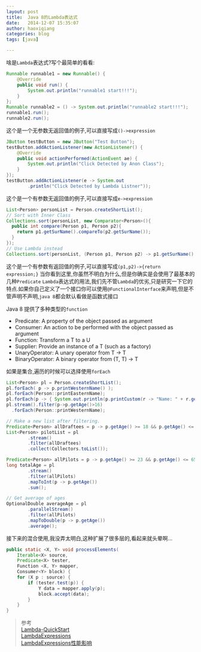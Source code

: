 ```yaml
---
layout: post
title:  Java 8的Lambda表达式
date:   2014-12-07 15:35:07
author: haoxiqiang
categories: blog
tags: [java]

---
```

啥是`Lambda`表达式?写个最简单的看看:

``` java
Runnable runnable1 = new Runnable() {	
	@Override
	public void run() {
		System.out.println("runnable1 start!!!");
	}
};
Runnable runnable2 = () -> System.out.println("runnable2 start!!!");
runnable1.run();
runnable2.run();
```
这个是一个无参数无返回值的例子,可以直接写成`()->expression`
<!-- more -->
``` java
JButton testButton = new JButton("Test Button");
testButton.addActionListener(new ActionListener() {
	@Override
	public void actionPerformed(ActionEvent ae) {
		System.out.println("Click Detected by Anon Class");
	}
});
testButton.addActionListener(e -> System.out
		.println("Click Detected by Lambda Listner"));
```
这个是一个有参数无返回值的例子,可以直接写成`e->expression`
``` java
List<Person> personList = Person.createShortList();
// Sort with Inner Class
Collections.sort(personList, new Comparator<Person>(){
  public int compare(Person p1, Person p2){
    return p1.getSurName().compareTo(p2.getSurName());
  }
});
// Use Lambda instead
Collections.sort(personList, (Person p1, Person p2) -> p1.getSurName().compareTo(p2.getSurName()));
```
这个是一个有参数有返回值的例子,可以直接写成`(p1,p2)->{return expression;}`
当你看到这里,你虽然不明白为什么,但是你确实是会使用了最基本的几种`Predicate` `Lambda`表达式的用法,我们先不管`Lambda`的优劣,只是研究一下它的特点.如果你自己定义了一个接口你可以使用`@FunctionalInterface`来声明,但是不管声明不声明,`java 8`都会默认看做是函数式接口

Java 8 提供了多种类型的`function`

* Predicate: A property of the object passed as argument
* Consumer: An action to be performed with the object passed as argument
* Function: Transform a T to a U
* Supplier: Provide an instance of a T (such as a factory)
* UnaryOperator: A unary operator from T -> T
* BinaryOperator: A binary operator from (T, T) -> T

如果是集合,遍历的时候可以选择使用`forEach`

``` java
List<Person> pl = Person.createShortList();
pl.forEach( p -> p.printWesternName() );
pl.forEach(Person::printEasternName);
pl.forEach(p -> { System.out.println(p.printCustom(r -> "Name: " + r.getGivenName())); });
pl.stream().filter(p->p.getAge()>16)
  .forEach(Person::printWesternName);

// Make a new list after filtering.
Predicate<Person> allDraftees = p -> p.getAge() >= 18 && p.getAge() <= 25 && p.getGender() == Gender.MALE;
List<Person> pilotList = pl
        .stream()
        .filter(allDraftees)
        .collect(Collectors.toList());

Predicate<Person> allPilots = p -> p.getAge() >= 23 && p.getAge() <= 65;
long totalAge = pl
        .stream()
        .filter(allPilots)
        .mapToInt(p -> p.getAge())
        .sum();

// Get average of ages
OptionalDouble averageAge = pl
        .parallelStream()
        .filter(allPilots)
        .mapToDouble(p -> p.getAge())
        .average();

```
接下来的混合使用,我没弄太明白,这种扩展了很多层的,看起来就头晕啊...
``` java
public static <X, Y> void processElements(
    Iterable<X> source,
    Predicate<X> tester,
    Function <X, Y> mapper,
    Consumer<Y> block) {
    for (X p : source) {
        if (tester.test(p)) {
            Y data = mapper.apply(p);
            block.accept(data);
        }
    }
}
```

>参考<br />
[Lambda-QuickStart](http://www.oracle.com/webfolder/technetwork/tutorials/obe/java/Lambda-QuickStart/index.html)<br />
[LambdaExpressions](https://docs.oracle.com/javase/tutorial/java/javaOO/lambdaexpressions.html)<br />
[LambdaExpressions性能影响](/source/pdf/jvmls2013kuksen-2014088.pdf)